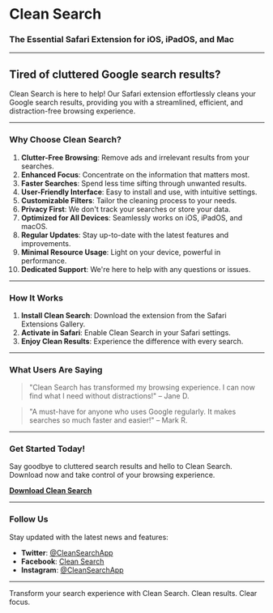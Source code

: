 # Clean Search

### The Essential Safari Extension for iOS, iPadOS, and Mac

---

## Tired of cluttered Google search results?

Clean Search is here to help! Our Safari extension effortlessly cleans your Google search results, providing you with a streamlined, efficient, and distraction-free browsing experience. 

---

### Why Choose Clean Search?

1. **Clutter-Free Browsing**: Remove ads and irrelevant results from your searches.
2. **Enhanced Focus**: Concentrate on the information that matters most.
3. **Faster Searches**: Spend less time sifting through unwanted results.
4. **User-Friendly Interface**: Easy to install and use, with intuitive settings.
5. **Customizable Filters**: Tailor the cleaning process to your needs.
6. **Privacy First**: We don't track your searches or store your data.
7. **Optimized for All Devices**: Seamlessly works on iOS, iPadOS, and macOS.
8. **Regular Updates**: Stay up-to-date with the latest features and improvements.
9. **Minimal Resource Usage**: Light on your device, powerful in performance.
10. **Dedicated Support**: We're here to help with any questions or issues.

---

### How It Works

1. **Install Clean Search**: Download the extension from the Safari Extensions Gallery.
2. **Activate in Safari**: Enable Clean Search in your Safari settings.
3. **Enjoy Clean Results**: Experience the difference with every search.

---

### What Users Are Saying

> "Clean Search has transformed my browsing experience. I can now find what I need without distractions!" – Jane D.

> "A must-have for anyone who uses Google regularly. It makes searches so much faster and easier!" – Mark R.

---

### Get Started Today!

Say goodbye to cluttered search results and hello to Clean Search. Download now and take control of your browsing experience.

[**Download Clean Search**](https://example.com)

---

### Follow Us

Stay updated with the latest news and features:

- **Twitter**: [@CleanSearchApp](https://twitter.com/CleanSearchApp)
- **Facebook**: [Clean Search](https://facebook.com/CleanSearchApp)
- **Instagram**: [@CleanSearchApp](https://instagram.com/CleanSearchApp)

---

Transform your search experience with Clean Search. Clean results. Clear focus.